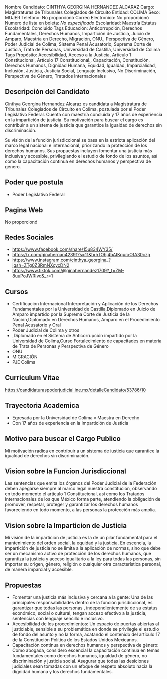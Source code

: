 Nombre Candidato: CINTHYA GEORGINA HERNANDEZ ALCARAZ
Cargo: Magistraturas de Tribunales Colegiados de Circuito
Entidad: COLIMA
Sexo: MUJER
Telefono: No proporcionó
Correo Electronico: No proporcionó
Numero de lista en boleta: *No especificado*
Escolaridad: Maestría
Estatus Escolaridad: Concluido
Tags Educación: Anticorrupción, Derechos Fundamentales, Derechos Humanos, Impartición de Justicia, Juicio de Amparo, Maestría en Derecho, Migración, ONU., Perspectiva de Género, Poder Judicial de Colima, Sistema Penal Acusatorio, Suprema Corte de Justicia, Trata de Personas, Universidad de Castilla, Universidad de Colima
Tags Propósito: Accesibilidad, Acceso a la Justicia, Artículo 1 Constitucional, Artículo 17 Constitucional., Capacitación, Constitución, Derechos Humanos, Dignidad Humana, Equidad, Igualdad, Imparcialidad, Inclusión, Justicia, Justicia Social, Lenguaje Inclusivo, No Discriminación, Perspectiva de Género, Tratados Internacionales


## Descripción del Candidato 

Cinthya Georgina Hernandez Alcaraz es candidata a Magistratura de Tribunales Colegiados de Circuito en Colima, postulada por el Poder Legislativo Federal. Cuenta con maestría concluida y 17 años de experiencia en la impartición de justicia. Su motivación para buscar el cargo es contribuir a un sistema de justicia que garantice la igualdad de derechos sin discriminación.

Su visión de la función jurisdiccional se basa en la estricta aplicación del marco legal nacional e internacional, priorizando la protección de los derechos humanos. Sus propuestas incluyen fomentar una justicia más inclusiva y accesible, privilegiando el estudio de fondo de los asuntos, así como la capacitación continua en derechos humanos y perspectiva de género.


## Poder que postula

- Poder Legislativo Federal


## Pagina Web

No proporcionó


## Redes Sociales

- https://www.facebook.com/share/15u834WY35/
- https://x.com/ginahernan42391?s=11&t=hTOhj4bAtKqurxOfA30czg
- https://www.instagram.com/cinthya_georgina_?igsh=ZTg0Z3RmNXcycDN2
- https://www.tiktok.com/@ginahernandez1709?_t=ZM-8uuPoJWRIvd&_r=1


## Cursos

- Certificación Internacional Interpretación y Aplicación de los Derechos Fundamentales por la Universidad de Castilla,Diplomado en Juicio de Amparo impartido por la Suprema Corte de Justicia de la Nación,Diplomado en Derechos Humanos, Amparo en el Procedimiento Penal Acusatorio y Oral
- Poder Judicial de Colima y otros
- ,Diplomado en el Sistema de Anticorrupción impartido por la Universidad de Colima,Curso Fortalecimiento de capacitades en materia de Trata de Personas y Perspectiva de Género
- ONU
- MIGRACIÓN
- PJE Colima


## Curriculum Vitae

https://candidaturaspoderjudicial.ine.mx/detalleCandidato/53786/10


## Trayectoria Academica

- Egresada por la Universidad de Colima v Maestra en Derecho
- Con 17 años de experiencia en la Impartición de Justicia


## Motivo para buscar el Cargo Publico

Mi motivación radica en contribuir a un sistema de justicia que garantice la igualdad de derechos sin discriminación.


## Vision sobre la Funcion Jurisdiccional

Las sentencias que emita los órganos del Poder Judicial de la Federación deben apegarse siempre al marco legal nuestra constitución, observando en todo momento el artículo 1 Constitucional, así como los Tratados Internacionales de los que México forma parte, atendiendo la obligación de promover, respetar, proteger y garantizar los derechos humanos favoreciendo en todo momento, a las personas la protección más amplia.


## Vision sobre la Imparticion de Justicia

Mi visión de la impartición de justicia es la de un pilar fundamental para el mantenimiento del orden social, la equidad y la justicia. En escencia, la impartición de justicia no se limita a la aplicación de normas, sino que debe ser un mecanismo activo de protección de los derechos humanos, que garantiza la justicia y acceso igualitario a la ley para todas las personas, sin importar su origen, género, religión o cualquier otra característica personal, de manera imparcial y accesible.


## Propuestas

- Fomentar una justicia más inclusiva y cercana a la gente: Una de las principales responsabilidades dentro de la función jurisdiccional, es garantizar que todas las personas , independientemente de su estatus económico, social o cultural, tengan acceso efectivo a la justicia, sentencias con lenguaje sencillo e inclusivo.
- Accesibilidad de los procedimientos: Un espacio de puertas abiertas al justiciable, sensible a su problemática en donde se privilegie el estudio de fondo del asunto y no la forma, acatando el contenido del artículo 17 de la Constitución Política de los Estados Unidos Mexicanos.
- Capacitación continua en derechos humanos y perspectiva de género: Como abogada, considero escencial la capacitación continua en temas fundamentales como derechos humanos, igualdad de género, no discriminación y justicia social. Asegurar que todas las desiciones judiciales sean tomadas con un efoque de respeto absoluto hacia la dignidad humana y los derechos fundamentales.

